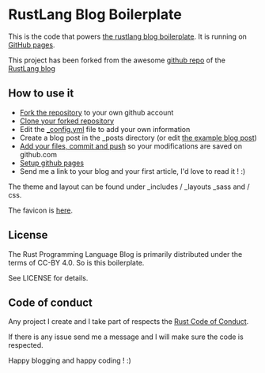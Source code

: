 # RustLang Blog Boilerplate

This is the code that powers [the rustlang blog boilerplate]. It is running
on [GitHub pages].

[the rustlang blog boilerplate]: https://blog.rust-lang.org/
[GitHub pages]: https://pages.github.com/

This project has been forked from the awesome [github repo](https://github.com/rust-lang/blog.rust-lang.org) of the [RustLang blog](https://blog.rust-lang.org/)

## How to use it

- [Fork the repository](https://help.github.com/articles/fork-a-repo/) to your own github account
- [Clone your forked repository](https://help.github.com/articles/cloning-a-repository/)
- Edit the [_config.yml](_config.yml) file to add your own information
- Create a blog post in the _posts directory (or edit [the example blog post](2018-05-10-blog-boilerplate.md))
- [Add your files, commit and push](http://guides.railsgirls.com/github) so your modifications are saved on github.com
- [Setup github pages](https://pages.github.com/)
- Send me a link to your blog and your first article, I'd love to read it ! :)

The theme and layout can be found under _includes / _layouts _sass and / css.

The favicon is [here](favicon.ico).
## License

The Rust Programming Language Blog is primarily distributed under the terms of
CC-BY 4.0. 
So is this boilerplate.

See LICENSE for details.

## Code of conduct

Any project I create and I take part of respects the [Rust Code of Conduct](CODE_OF_CONDUCT.md).

If there is any issue send me a message and I will make sure the code is respected.

Happy blogging and happy coding ! :)